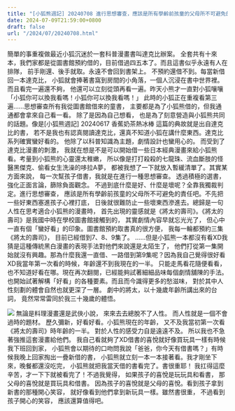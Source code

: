 ```yaml
---
title: "[小狐熊週記] 20240708 進行思想審查，應該是所有學齡前孩童的父母所不可避免的責任吧"
date: 2024-07-09T21:59:00+0800
draft: false
url: "/2024/07/20240708.html"
---
```


簡單的事重複做最近小狐沉迷於一套科普漫畫書叫達克比辦案。
全套共有十來本，我們家都是從圖書館預約借的，目前借過四五本了。而且這書似乎永遠有人在排隊，
前手剛還、後手就取。永遠不會回到書架上。
不預約還借不到。每當新借回一本達克比，
小狐就會捧著書窩到房間的小角落，一個人沉浸在書中世界裡。
而且看完一遍還不夠，
他還可以立刻從頭再看一遍。昨天小熊才一直對小狐嚷嚷「小狐你可以換我看嗎！小狐你可以換我看嗎！」
此時的小狐正在重複看第三遍……思想審查所有我從圖書館借來的童書，
主要都是為了小狐熊借的，但我通通都會拿來自己看一看。
除了是因為自己想看，
也是為了刻意營造與小狐熊共同的話題。像是[小狐熊週記] 20240617 香蕉奶茶熱冰棒 這篇的典故就是出自達克比的書，
若不是我也有認真閱讀達克比，還真不知道小狐在講什麼東西。達克比系列確實蠻好看的。
他除了以科普知識為主題，劇情設計也蠻用心的。
而受到了達克比漫畫的刺激，
我就在想是不是可以開始借一些日本經典漫畫來給小狐熊看。考量到小狐熊的心靈還太稚嫩，
所以像是打打殺殺的七龍珠、流血斷肢的怪醫黑傑克、偷看女生洗澡的哆拉A夢，
都被我想了一下就放入暫緩清單了。其實某方面來說，
每一次幫孩子借書，我就是在進行一種思想審查。
透過積極的選書，
強化正面言論，篩除負面觀念。
不過到底什麼是好、什麼是壞呢？全靠我獨裁判定。進行思想審查，
應該是所有學齡前孩童的父母所不可避免的責任吧。不先把一些好東西塞進孩子心裡打底，
日後就很難防止一些壞東西滲進去。總歸是一句人性在思考適合小狐熊的漫畫時，
首先出現的靈感就是《將太的壽司》。《將太的壽司》是我國中時在學校圖書館接觸到的，
其實劇情內容早就忘光光了，
但心中一直有個「蠻好看」的印象。圖書館預約取書真的很方便，
我每一輪都預約三集《將太的壽司》，
目前已經借到7、8、9集了。
……但是小狐熊一本都沒有看XD我猜是這種傳統黑白漫畫的表現手法對他們來說還是太陌生了，
他們打從第一集開始就沒有興趣。那為什麼我還一直借、一路借到第9集呢？因為我自己覺得很好看XD我當年第一次看的時候，年齡還不到我現在的一半。
只能走馬看花隨便看看，也不知道好看在哪。現在再次翻閱，已經能夠試著細細品味每個劇情舖陳的手法。
也開始試著解構「好看」的各種要素。而且而今識得更多的愁滋味，
對於其中人性刻劃的體會自然也就更深了一層。
劇中的將太，以十幾歲年齡所講出來的台詞，
竟然常常雷同於我三十幾歲的體悟。

![]($https://blogger.googleusercontent.com/img/b/R29vZ2xl/AVvXsEiCtQJ-0StI54Yl_cF28ZlphpqsmERpDvj64D-xiJr2dCB7ZmtZjTSyrYy7hIpYJ5sz4av0sKf8J3kyFFHBUq-giSpzyiD6ciXvIAMl7B4Vy66bWXNBGImkk38SDP_nDCn3GFkAJKYSc-vcJ1IxCoLJqqa4aiitvKffIryGit3RB1lWseSZnBdBHgAdQ3E/s320/PXL_20240629_050621478.jpg)
無論是料理漫畫還是武俠小說，
來來去去總脫不了人性。
而人性就是一個不會過時的題材。
歷久彌新，好看好看。小狐熊現在的年齡，
又不及我當初第一次看《將太的壽司》時年齡的一半。
對於人性的感受力自是遠遠不及。
所以我也不急著強推這套漫畫給他們。
我自己看就夠了XD借書的喜悅就好像買玩具一樣有時候我下班回到家，
小狐熊會以期待的口吻問我說「爸爸，你今天有借書嗎？」有時候我晚上回家掏出一疊新借的書，
小狐熊就立刻一本一本接著看。我才剛坐下來，晚餐都還沒吃完，
小狐熊就把我當天借的書看完了。書很重耶！
我扛得這麼辛苦，才一下下就被看完了！不過我覺得，
如果孩子的喜悅是玩玩具和看書，
那父母的喜悅就是買玩具和借書。
因為孩子的喜悅就是父母的喜悅。看到孩子拿到新書的那種開心笑容，
就好像看到他們拿到新玩具一樣。雖然書很重， 不過看到孩子開心的笑容，
應該還算值得吧。 


